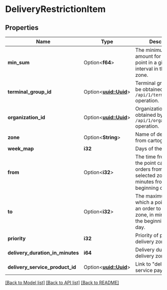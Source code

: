 # DeliveryRestrictionItem

## Properties

Name | Type | Description | Notes
------------ | ------------- | ------------- | -------------
**min_sum** | Option<**f64**> | The minimum order amount for a given point in a given time interval in this delivery zone. | 
**terminal_group_id** | Option<[**uuid::Uuid**](uuid::Uuid.md)> | Terminal group ID.                Can be obtained by `/api/1/terminal_groups` operation. | 
**organization_id** | Option<[**uuid::Uuid**](uuid::Uuid.md)> | Organization ID.                Can be obtained by `/api/1/organizations` operation. | 
**zone** | Option<**String**> | Name of delivery zone from cartography. | 
**week_map** | **i32** | Days of the week. | 
**from** | Option<**i32**> | The time from which the point can process orders from the selected zone, in minutes from the beginning of the day. | 
**to** | Option<**i32**> | The maximum time at which a point can carry an order to a given zone, in minutes from the beginning of the day. | 
**priority** | **i32** | Priority of point in delivery zone. | 
**delivery_duration_in_minutes** | **i64** | Delivery duration in delivery zone. | 
**delivery_service_product_id** | Option<[**uuid::Uuid**](uuid::Uuid.md)> | Link to \"delivery service payment\". | 

[[Back to Model list]](../README.md#documentation-for-models) [[Back to API list]](../README.md#documentation-for-api-endpoints) [[Back to README]](../README.md)


